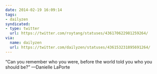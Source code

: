 ```yaml
---
date: 2014-02-19 16:09:14
tags:
- dailyzen
syndicated:
- type: twitter
  url: https://twitter.com/roytang/statuses/436170622981259264/
via:
  name: dailyzen
  url: https://twitter.com/dailyzen/statuses/436153231895691264/
---
```


“Can you remember who you were, before the world told you who you should be?”
—Danielle LaPorte